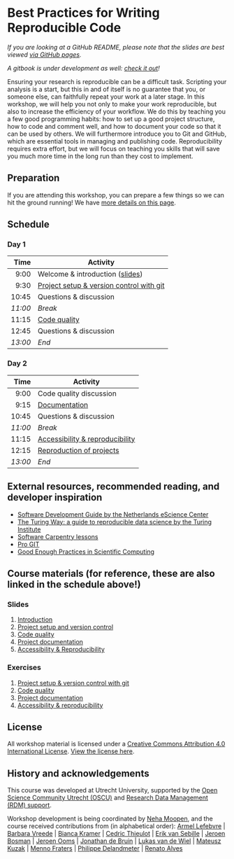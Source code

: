 # Best Practices for Writing Reproducible Code

_If you are looking at a GitHub README, please note that the slides are best viewed [via GitHub pages](https://utrechtuniversity.github.io/workshop-computational-reproducibility/)._

_A gitbook is under development as well: [check it out](https://utrechtuniversity.github.io/workshop-computational-reproducibility/docs/index.html)!_

Ensuring your research is reproducible can be a difficult task.
Scripting your analysis is a start, but this in and of itself is no guarantee that you, or someone else, can faithfully repeat your work at a later stage.
In this workshop, we will help you not only to make your work reproducible, but also to increase the efficiency of your workflow.
We do this by teaching you a few good programming habits: how to set up a good project structure, how to code and comment well, and how to document your code so that it can be used by others.
We will furthermore introduce you to Git and GitHub, which are essential tools in managing and publishing code.
Reproducibility requires extra effort, but we will focus on teaching you skills that will save you much more time in the long run than they cost to implement.

## Preparation

If you are attending this workshop, you can prepare a few things so we can hit the ground running!
We have [more details on this page](preparations).


## Schedule

### Day 1

| Time  | Activity |
|-------:|----------|
| 9:00 | Welcome & introduction ([slides](slides/slides_introduction.html))| 
| 9:30 | [Project setup & version control with git](exercises/project-setup.md) |
| 10:45 | Questions & discussion |
| _11:00_ | _Break_ |
| 11:15 | [Code quality](exercises/code-quality.md)  |
| 12:45 | Questions & discussion |
| _13:00_ | _End_ |


### Day 2

| Time  | Activity |
|-------:|----------|
| 9:00 | Code quality discussion | 
| 9:15 | [Documentation](exercises/documentation.md)  |
| 10:45 | Questions & discussion |
| _11:00_ | _Break_ |
| 11:15 | [Accessibility & reproducibility](exercises/reproducibility.md)  |
| 12:15 | [Reproduction of projects](slides/slides_reproducibility.html#18) |
| _13:00_ | _End_ |


## External resources, recommended reading, and developer inspiration

- [Software Development Guide by the Netherlands eScience Center](https://guide.esciencecenter.nl/)
- [The Turing Way: a guide to reproducible data science by the Turing Institute](https://the-turing-way.netlify.app/welcome)
- [Software Carpentry lessons](https://github.com/swcarpentry/swcarpentry)
- [Pro GIT](https://www.git-scm.com/book/en/v2)
- [Good Enough Practices in Scientific Computing](https://journals.plos.org/ploscompbiol/article?id=10.1371/journal.pcbi.1005510)

## Course materials (for reference, these are also linked in the schedule above!)

### Slides
1. [Introduction](slides/slides_introduction.html)
1. [Project setup and version control](slides/slides_project-setup.html)
1. [Code quality](slides/slides_code-quality.html)
1. [Project documentation](slides/slides_documentation.html)
1. [Accessibility & Reproducibility](slides/slides_reproducibility.html)


### Exercises
1. [Project setup & version control with git](exercises/project-setup.md)
1. [Code quality](exercises/code-quality.md) 
1. [Project documentation](exercises/documentation.md) 
1. [Accessibility & reproducibility](exercises/reproducibility.md) 


## License

All workshop material is licensed under a [Creative Commons Attribution 4.0 International License](http://creativecommons.org/licenses/by/4.0/). [View the license here](https://github.com/UtrechtUniversity/workshop-computational-reproducibility/blob/master/LICENSE.md).


## History and acknowledgements

This course was developed at Utrecht University, supported by the [Open Science Community Utrecht (OSCU)](https://openscience-utrecht.com) and [Research Data Management (RDM) support](https://www.uu.nl/en/research/research-data-management).

Workshop development is being coordinated by [Neha Moopen](https://github.com/nehamoopen), and the course received contributions from (in alphabetical order):
[Armel Lefebvre](https://github.com/armell)
| [Barbara Vreede](https://github.com/bvreede)
| [Bianca Kramer](https://github.com/bmkramer)
| [Cedric Thieulot](https://github.com/cedrict)
| [Erik van Sebille](https://github.com/erikvansebille)
| [Jeroen Bosman](https://github.com/JeroenBosman)
| [Jeroen Ooms](https://github.com/jeroen)
| [Jonathan de Bruin](https://github.com/J535D165)
| [Lukas van de Wiel](https://github.com/hooiberg)
| [Mateusz Kuzak](https://twitter.com/matkuzak)
| [Menno Fraters](https://github.com/MFraters)
| [Philippe Delandmeter](https://github.com/delandmeterp)
| [Renato Alves](https://github.com/unode)

